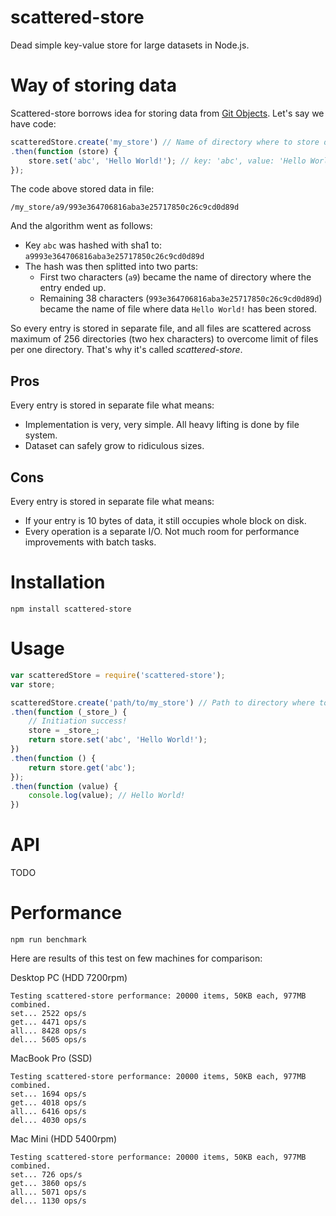 scattered-store
===============

Dead simple key-value store for large datasets in Node.js.


# Way of storing data

Scattered-store borrows idea for storing data from [Git Objects](http://git-scm.com/book/en/v2/Git-Internals-Git-Objects). Let's say we have code:
```js
scatteredStore.create('my_store') // Name of directory where to store data
.then(function (store) {
    store.set('abc', 'Hello World!'); // key: 'abc', value: 'Hello World!'
});
```
The code above stored data in file:
```
/my_store/a9/993e364706816aba3e25717850c26c9cd0d89d
```
And the algorithm went as follows:
- Key `abc` was hashed with sha1 to: `a9993e364706816aba3e25717850c26c9cd0d89d`
- The hash was then splitted into two parts:
    - First two characters (`a9`) became the name of directory where the entry ended up.
    - Remaining 38 characters (`993e364706816aba3e25717850c26c9cd0d89d`) became the name of file where data `Hello World!` has been stored.

So every entry is stored in separate file, and all files are scattered across maximum of 256 directories (two hex characters) to overcome limit of files per one directory. That's why it's called *scattered-store*.

## Pros
Every entry is stored in separate file what means:
* Implementation is very, very simple. All heavy lifting is done by file system.
* Dataset can safely grow to ridiculous sizes.

## Cons
Every entry is stored in separate file what means:
* If your entry is 10 bytes of data, it still occupies whole block on disk.
* Every operation is a separate I/O. Not much room for performance improvements with batch tasks.


# Installation

```
npm install scattered-store
```


# Usage

```js
var scatteredStore = require('scattered-store');
var store;

scatteredStore.create('path/to/my_store') // Path to directory where to store data
.then(function (_store_) {
    // Initiation success!
    store = _store_;
    return store.set('abc', 'Hello World!');
})
.then(function () {
    return store.get('abc');
});
.then(function (value) {
    console.log(value); // Hello World!
})
```


# API

TODO


# Performance

```
npm run benchmark
```
Here are results of this test on few machines for comparison:

Desktop PC (HDD 7200rpm)
```
Testing scattered-store performance: 20000 items, 50KB each, 977MB combined.
set... 2522 ops/s
get... 4471 ops/s
all... 8428 ops/s
del... 5605 ops/s
```

MacBook Pro (SSD)
```
Testing scattered-store performance: 20000 items, 50KB each, 977MB combined.
set... 1694 ops/s
get... 4018 ops/s
all... 6416 ops/s
del... 4030 ops/s 
```

Mac Mini (HDD 5400rpm)
```
Testing scattered-store performance: 20000 items, 50KB each, 977MB combined.
set... 726 ops/s
get... 3860 ops/s
all... 5071 ops/s
del... 1130 ops/s
```

